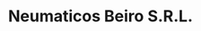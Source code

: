 ---
title: "Neumaticos Beiro S.R.L."
url: /ciudad-autonoma-de-buenos-aires/neumaticos-beiro-s-r-l/
shop: Reifen
---